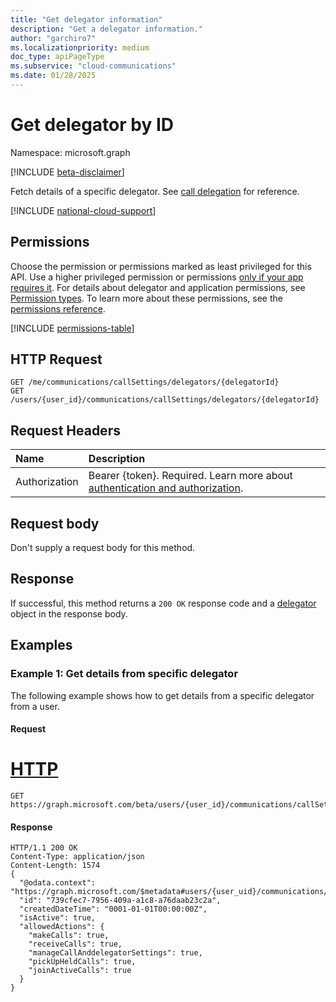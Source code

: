 ```yaml
---
title: "Get delegator information"
description: "Get a delegator information."
author: "garchiro7"
ms.localizationpriority: medium
doc_type: apiPageType
ms.subservice: "cloud-communications"
ms.date: 01/28/2025
---
```


# Get delegator by ID

Namespace: microsoft.graph

[!INCLUDE [beta-disclaimer](../../includes/beta-disclaimer.md)]

Fetch details of a specific delegator. See [call delegation](../resources/calldelegation.md) for reference.

[!INCLUDE [national-cloud-support](../../includes/global-only.md)]

## Permissions
Choose the permission or permissions marked as least privileged for this API. Use a higher privileged permission or permissions [only if your app requires it](/graph/permissions-overview#best-practices-for-using-microsoft-graph-permissions). For details about delegator and application permissions, see [Permission types](/graph/permissions-overview#permission-types). To learn more about these permissions, see the [permissions reference](/graph/permissions-reference).

<!-- { "blockType": "permissions", "name": "presence_get" } -->
[!INCLUDE [permissions-table](../includes/permissions/delegation-get-permissions.md)]

## HTTP Request
<!-- { "blockType": "ignored" } -->
```http
GET /me/communications/callSettings/delegators/{delegatorId}
GET /users/{user_id}/communications/callSettings/delegators/{delegatorId}
```

## Request Headers
| Name          | Description               |
|:--------------|:--------------------------|
|Authorization|Bearer {token}. Required. Learn more about [authentication and authorization](/graph/auth/auth-concepts).|


## Request body

Don't supply a request body for this method.

## Response
If successful, this method returns a `200 OK` response code and a [delegator](../resources/calldelegation.md) object in the response body.

## Examples

### Example 1: Get details from specific delegator

The following example shows how to get details from a specific delegator from a user.

#### Request


# [HTTP](#tab/http)

```msgraph-interactive
GET https://graph.microsoft.com/beta/users/{user_id}/communications/callSettings/delegators/{delegatorId}
```

#### Response

```http
HTTP/1.1 200 OK
Content-Type: application/json
Content-Length: 1574
{
  "@odata.context": "https://graph.microsoft.com/$metadata#users/{user_uid}/communications/callSettings/delegators/$entity",
  "id": "739cfec7-7956-409a-a1c8-a76daab23c2a",
  "createdDateTime": "0001-01-01T00:00:00Z",
  "isActive": true,
  "allowedActions": {
    "makeCalls": true,
    "receiveCalls": true,
    "manageCallAnddelegatorSettings": true,
    "pickUpHeldCalls": true,
    "joinActiveCalls": true
  }
}
```